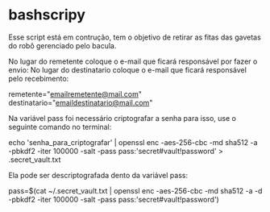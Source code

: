 # bashscripy

Esse script está em contrução, tem o objetivo de retirar as fitas das gavetas do robô gerenciado pelo bacula.

No lugar do remetente coloque o e-mail que ficará responsável por fazer o envio:
No lugar do destinatario coloque o e-mail que ficará responsável pelo recebimento:

remetente="emailremetente@mail.com"
destinatario="emaildestinatario@mail.com"

Na variável pass foi necessário criptografar a senha para isso, use o seguinte comando no terminal:

echo 'senha_para_criptografar' | openssl enc -aes-256-cbc -md sha512 -a -pbkdf2 -iter 100000 -salt -pass pass:'secret#vault!password' > .secret_vault.txt

Ela pode ser descriptografada dento da variável pass:

pass=$(cat ~/.secret_vault.txt | openssl enc -aes-256-cbc -md sha512 -a -d -pbkdf2 -iter 100000 -salt -pass pass:'secret#vault!password')

